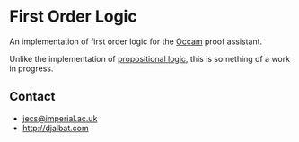 # First Order Logic

An implementation of first order logic for the [Occam](http://djalbat.com/occam) proof assistant.

Unlike the implementation of [propositional logic](https://github.com/jecs-imperial/Propositional-Logic), this is something of a work in progress.

## Contact

* jecs@imperial.ac.uk
* http://djalbat.com

